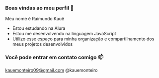 ### Boas vindas ao meu perfil :blue_heart:

Meu nome é Raimundo Kauê

- Estou estudando na Alura
- Estou me desenvolvendo na linguagem JavaScript
- Utilizo esse espaço para minha organização e compartilhamento dos meus projetos desenvolvidos

### Você pode entrar em contato comigo :mailbox:

kauemonteiro09@gmail.com
@kauemonteiro

